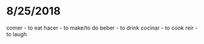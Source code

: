 8/25/2018
=========
comer - to eat
hacer - to make/to do
beber - to drink
cocinar - to cook
reír - to laugh